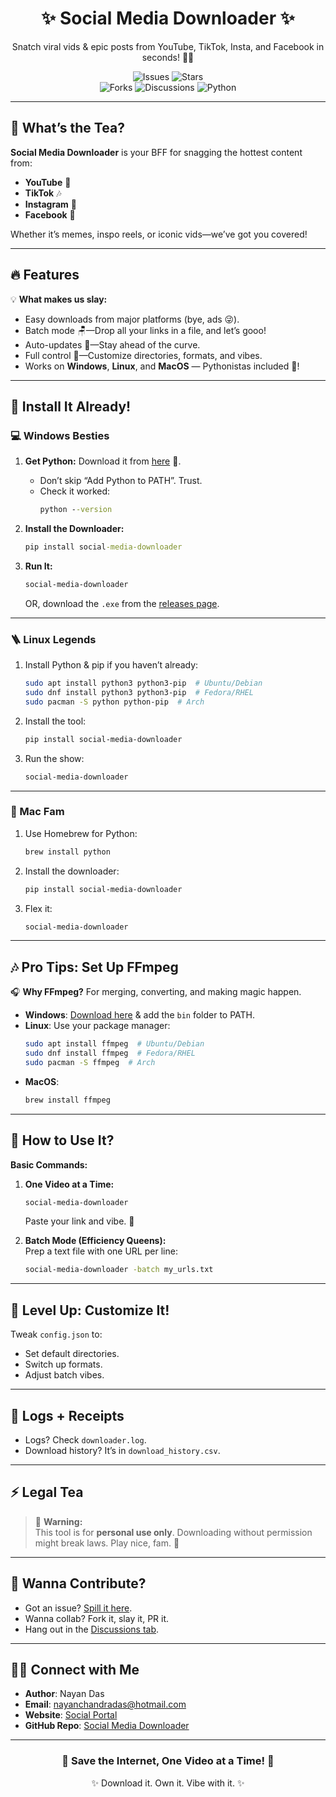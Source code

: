 <div align="center">  
  <h1>✨ Social Media Downloader ✨</h1>  
  <p>Snatch viral vids & epic posts from YouTube, TikTok, Insta, and Facebook in seconds! 🚀✨</p>  

![Issues](https://img.shields.io/github/issues/nayandas69/Social-Media-Downloader?style=for-the-badge&color=ff5555&logo=github&logoColor=white)
![Stars](https://img.shields.io/github/stars/nayandas69/Social-Media-Downloader?style=for-the-badge&color=ffd700&logo=github&logoColor=white)  
![Forks](https://img.shields.io/github/forks/nayandas69/Social-Media-Downloader?style=for-the-badge&color=32cd32&logo=github&logoColor=white)
![Discussions](https://img.shields.io/github/discussions/nayandas69/Social-Media-Downloader?style=for-the-badge&color=00bfff&logo=discourse&logoColor=white)
![Python](https://img.shields.io/pypi/pyversions/social-media-downloader?style=for-the-badge&color=blueviolet&logo=python&logoColor=white)  
</div>  

---  

## 🌟 What’s the Tea?  
**Social Media Downloader** is your BFF for snagging the hottest content from:  
- **YouTube** 🎥  
- **TikTok** 🎶  
- **Instagram** 📸  
- **Facebook** 📵  

Whether it’s memes, inspo reels, or iconic vids—we’ve got you covered!  

---  

## 🔥 Features

💡 **What makes us slay:**  
- Easy downloads from major platforms (bye, ads 😜).  
- Batch mode 🪑—Drop all your links in a file, and let’s gooo!  
- Auto-updates 🔄—Stay ahead of the curve.  
- Full control 💼—Customize directories, formats, and vibes.  
- Works on **Windows**, **Linux**, and **MacOS** — Pythonistas included 🐍!  

---  

## 🚀 Install It Already!  

### 💻 Windows Besties  
1. **Get Python:** Download it from [here](https://www.python.org/downloads/) 🐍.  
   - Don’t skip “Add Python to PATH”. Trust.  
   - Check it worked:  
     ```cmd  
     python --version  
     ```  

2. **Install the Downloader:**  
   ```cmd  
   pip install social-media-downloader  
   ```  

3. **Run It:**  
   ```cmd  
   social-media-downloader  
   ```  
   OR, download the `.exe` from the [releases page](https://github.com/nayandas69/Social-Media-Downloader/releases/latest).  

---  

### 🪜 Linux Legends  
1. Install Python & pip if you haven’t already:  
   ```bash  
   sudo apt install python3 python3-pip  # Ubuntu/Debian  
   sudo dnf install python3 python3-pip  # Fedora/RHEL  
   sudo pacman -S python python-pip  # Arch  
   ```  

2. Install the tool:  
   ```bash  
   pip install social-media-downloader  
   ```  

3. Run the show:  
   ```bash  
   social-media-downloader  
   ```  

---  

### 🍏 Mac Fam  
1. Use Homebrew for Python:  
   ```bash  
   brew install python  
   ```  

2. Install the downloader:  
   ```bash  
   pip install social-media-downloader  
   ```  

3. Flex it:  
   ```bash  
   social-media-downloader  
   ```  

---  

## 🎶 Pro Tips: Set Up FFmpeg

🎧 **Why FFmpeg?** For merging, converting, and making magic happen.  

- **Windows**: [Download here](https://ffmpeg.org/download.html) & add the `bin` folder to PATH.  
- **Linux**: Use your package manager:  
  ```bash  
  sudo apt install ffmpeg  # Ubuntu/Debian  
  sudo dnf install ffmpeg  # Fedora/RHEL  
  sudo pacman -S ffmpeg  # Arch  
  ```  
- **MacOS**:  
  ```bash  
  brew install ffmpeg  
  ```  

---  

## 💎 How to Use It?  

**Basic Commands:**  
1. **One Video at a Time:**  
   ```bash  
   social-media-downloader  
   ```  
   Paste your link and vibe. 🚀  

2. **Batch Mode (Efficiency Queens):**  
   Prep a text file with one URL per line:  
   ```bash  
   social-media-downloader -batch my_urls.txt  
   ```  

---  

## 💜 Level Up: Customize It!  

Tweak `config.json` to:  
- Set default directories.  
- Switch up formats.  
- Adjust batch vibes.  

---  

## 🎤 Logs + Receipts  
- Logs? Check `downloader.log`.  
- Download history? It’s in `download_history.csv`.  

---  

## ⚡ Legal Tea  
> 🛑 **Warning:**  
This tool is for **personal use only**. Downloading without permission might break laws. Play nice, fam. 🙏  

---  

## 🙌 Wanna Contribute?  
- Got an issue? [Spill it here](https://github.com/nayandas69/Social-Media-Downloader/issues).  
- Wanna collab? Fork it, slay it, PR it.  
- Hang out in the [Discussions tab](https://github.com/nayandas69/Social-Media-Downloader/discussions).  

---  

## 🙋‍♂️ Connect with Me  
- **Author**: Nayan Das  
- **Email**: nayanchandradas@hotmail.com  
- **Website**: [Social Portal](https://socialportal.nayanchandradas.com)  
- **GitHub Repo**: [Social Media Downloader](https://github.com/nayandas69/Social-Media-Downloader)  

---  

<div align="center">  
  <h3>💾 Save the Internet, One Video at a Time! 💾</h3>  
  <p>✨ Download it. Own it. Vibe with it. ✨</p>  
</div>
